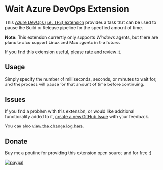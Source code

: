 # Wait Azure DevOps Extension

This [Azure DevOps (i.e. TFS) extension][ExtensionInAzureDevOpsMarketplaceUrl] provides a task that can be used to pause the Build or Release pipeline for the specified amount of time.

**Note:** This extension currently only supports *Windows* agents, but there are plans to also support Linux and Mac agents in the future.

If you find this extension useful, please [rate and review it][ExtensionRatingAndReviewInAzureDevOpsMarketplaceUrl].

## Usage

Simply specify the number of milliseconds, seconds, or minutes to wait for, and the process will pause for that amount of time before continuing.

## Issues

If you find a problem with this extension, or would like additional functionality added to it, [create a new GitHub Issue][ExtensionGitHubRepositoryIssuesUrl] with your feedback.

You can also [view the change log here][ExtensionChangeLogUrl].

## Donate

Buy me a poutine for providing this extension open source and for free :)

[![paypal](https://www.paypalobjects.com/en_US/i/btn/btn_donateCC_LG.gif)](https://www.paypal.com/cgi-bin/webscr?cmd=_s-xclick&hosted_button_id=CZP8CU53RJ29W)

<!-- Links -->
[ExtensionInAzureDevOpsMarketplaceUrl]: https://marketplace.visualstudio.com/items?itemName=deadlydog.WaitBuildAndReleaseTask
[ExtensionRatingAndReviewInAzureDevOpsMarketplaceUrl]: https://marketplace.visualstudio.com/items?itemName=deadlydog.WaitBuildAndReleaseTask#review-details
[ExtensionGitHubRepositoryIssuesUrl]: https://github.com/deadlydog/AzureDevOps.Wait/issues
[ExtensionChangeLogUrl]: https://github.com/deadlydog/AzureDevOps.Wait/blob/master/docs/ChangeLog.md